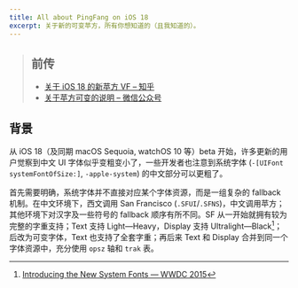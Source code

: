 ```yaml
---
title: All about PingFang on iOS 18
excerpt: 关于新的可变苹方，所有你想知道的（且我知道的）。
---
```


>  ## 前传
>
>  -  [关于 iOS 18 的新苹方 VF – 知乎](https://zhuanlan.zhihu.com/p/703335162)
>  -  [关于苹方可变的说明 – 微信公众号](https://mp.weixin.qq.com/s/sVS5OVp_sGJ9Esr1_c1Wuw)

## 背景

从 iOS 18（及同期 macOS Sequoia, watchOS 10 等）beta 开始，许多更新的用户觉察到中文 UI 字体似乎变粗变小了，一些开发者也注意到系统字体 (`-[UIFont systemFontOfSize:]`, `-apple-system`) 的中文部分可以更粗了。

首先需要明确，系统字体并不直接对应某个字体资源，而是一组复杂的 fallback 机制。在中文环境下，西文调用 San Francisco (`.SFUI`/`.SFNS`)，中文调用苹方；其他环境下对汉字及一些符号的 fallback 顺序有所不同。SF 从一开始就拥有较为完整的字重支持；Text 支持 Light—Heavy，Display 支持 Ultralight—Black[^intro-sf]；后改为可变字体，Text 也支持了全套字重；再后来 Text 和 Display 合并到同一个字体资源中，充分使用 `opsz` 轴和 `trak` 表。

[^intro-sf]: [Introducing the New System Fonts — WWDC 2015](https://docs.huihoo.com/apple/wwdc/2015/804_introducing_the_new_system_fonts.pdf)

